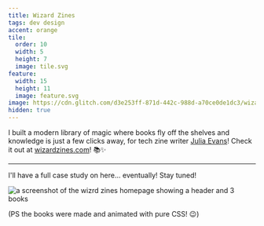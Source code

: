 ```yaml
---
title: Wizard Zines
tags: dev design
accent: orange
tile:
  order: 10
  width: 5
  height: 7
  image: tile.svg
feature:
  width: 15
  height: 11
  image: feature.svg
image: https://cdn.glitch.com/d3e253ff-871d-442c-988d-a70ce0de1dc3/wizard-zines-meta-preview.png
hidden: true
---
```


I built a modern library of magic where books fly off the shelves and knowledge is just a few clicks away, for tech zine writer [Julia Evans](https://twitter.com/b0rk)! Check it out at [wizardzines.com](http://wizardzines.com)! 📚️✨

---

I'll have a full case study on here... eventually! Stay tuned!

![a screenshot of the wizrd zines homepage showing a header and 3 books](https://files.slack.com/files-pri/T0266FRGM-F012PTK5M7E/2020-04-24_19.21.48_wizardzines.com_2f7e57a05570.png?pub_secret=ce110f49ea)

(PS the books were made and animated with pure CSS! 😉)